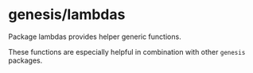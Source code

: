 # genesis/lambdas

Package lambdas provides helper generic functions.

These functions are especially helpful in combination with other `genesis` packages.
